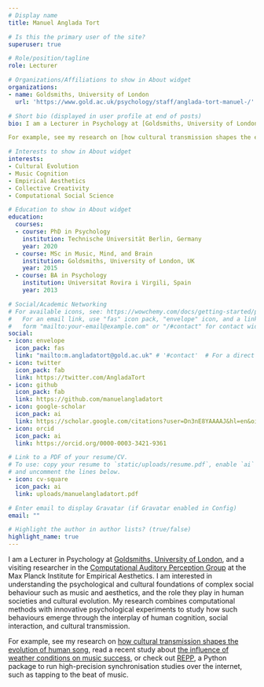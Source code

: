 ```yaml
---
# Display name
title: Manuel Anglada Tort

# Is this the primary user of the site?
superuser: true

# Role/position/tagline
role: Lecturer

# Organizations/Affiliations to show in About widget
organizations:
- name: Goldsmiths, University of London
  url: 'https://www.gold.ac.uk/psychology/staff/anglada-tort-manuel-/'

# Short bio (displayed in user profile at end of posts)
bio: I am a Lecturer in Psychology at [Goldsmiths, University of London](https://www.gold.ac.uk/psychology/staff/anglada-tort-manuel-/), and a visiting researcher in the [Computational Auditory Perception Group](https://www.aesthetics.mpg.de/en/research/research-group-computational-auditory-perception.html) at the Max Planck Institute for Empirical Aesthetics. I am interested in understanding the psychological and cultural foundations of complex social behaviour such as music and aesthetics, and the role they play in human societies and cultural evolution. My research combines computational methods with innovative psychological experiments to study how such behaviours emerge through the interplay of human cognition, social interaction, and cultural transmission.

For example, see my research on [how cultural transmission shapes the evolution of human song](https://www.sciencedirect.com/science/article/pii/S0960982223002439), read a recent study about [the influence of weather conditions on music success](https://royalsocietypublishing.org/doi/10.1098/rsos.221443), or check out [REPP](https://link.springer.com/article/10.3758/s13428-021-01722-2), a Python package to run high-precision synchronisation studies over the internet, such as  tapping to the beat of music.

# Interests to show in About widget
interests:
- Cultural Evolution
- Music Cognition
- Empirical Aesthetics
- Collective Creativity
- Computational Social Science

# Education to show in About widget
education:
  courses:
  - course: PhD in Psychology
    institution: Technische Universität Berlin, Germany
    year: 2020
  - course: MSc in Music, Mind, and Brain
    institution: Goldsmiths, University of London, UK
    year: 2015
  - course: BA in Psychology
    institution: Universitat Rovira i Virgili, Spain
    year: 2013

# Social/Academic Networking
# For available icons, see: https://wowchemy.com/docs/getting-started/page-builder/#icons
#   For an email link, use "fas" icon pack, "envelope" icon, and a link in the
#   form "mailto:your-email@example.com" or "/#contact" for contact widget.
social:
- icon: envelope
  icon_pack: fas
  link: "mailto:m.angladatort@gold.ac.uk" # '#contact'  # For a direct email link, use "mailto:test@example.org".
- icon: twitter
  icon_pack: fab
  link: https://twitter.com/AngladaTort
- icon: github
  icon_pack: fab
  link: https://github.com/manuelangladatort
- icon: google-scholar
  icon_pack: ai
  link: https://scholar.google.com/citations?user=Dn3nE8YAAAAJ&hl=en&oi=ao
- icon: orcid
  icon_pack: ai
  link: https://orcid.org/0000-0003-3421-9361

# Link to a PDF of your resume/CV.
# To use: copy your resume to `static/uploads/resume.pdf`, enable `ai` icons in `params.toml`, 
# and uncomment the lines below.
- icon: cv-square
  icon_pack: ai
  link: uploads/manuelangladatort.pdf

# Enter email to display Gravatar (if Gravatar enabled in Config)
email: ""

# Highlight the author in author lists? (true/false)
highlight_name: true
---
```


I am a Lecturer in Psychology at [Goldsmiths, University of London](https://www.gold.ac.uk/psychology/staff/anglada-tort-manuel-/), and a visiting researcher in the [Computational Auditory Perception Group](https://www.aesthetics.mpg.de/en/research/research-group-computational-auditory-perception.html) at the Max Planck Institute for Empirical Aesthetics. I am interested in understanding the psychological and cultural foundations of complex social behaviour such as music and aesthetics, and the role they play in human societies and cultural evolution. My research combines computational methods with innovative psychological experiments to study how such behaviours emerge through the interplay of human cognition, social interaction, and cultural transmission.

For example, see my research on [how cultural transmission shapes the evolution of human song](https://www.sciencedirect.com/science/article/pii/S0960982223002439), read a recent study about [the influence of weather conditions on music success](https://royalsocietypublishing.org/doi/10.1098/rsos.221443), or check out [REPP](https://link.springer.com/article/10.3758/s13428-021-01722-2), a Python package to run high-precision synchronisation studies over the internet, such as  tapping to the beat of music.